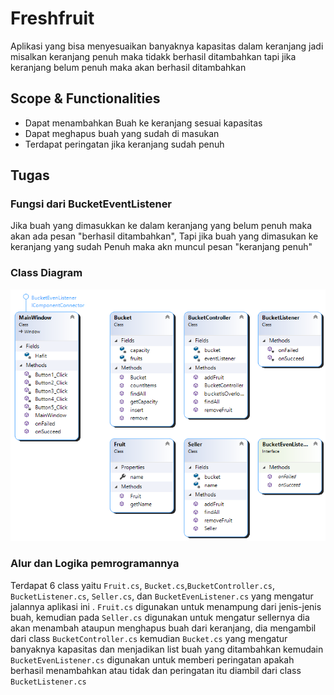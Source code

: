 # Freshfruit
Aplikasi yang bisa menyesuaikan banyaknya kapasitas dalam keranjang jadi misalkan keranjang penuh maka tidakk berhasil ditambahkan tapi jika keranjang belum penuh maka akan berhasil ditambahkan 

## Scope & Functionalities
- Dapat menambahkan Buah ke keranjang sesuai kapasitas
- Dapat meghapus buah yang sudah di masukan
- Terdapat peringatan jika keranjang sudah penuh

## Tugas

### Fungsi dari BucketEventListener
Jika buah yang dimasukkan ke dalam keranjang yang belum penuh maka akan ada pesan "berhasil ditambahkan", Tapi jika buah yang dimasukan ke keranjang yang sudah Penuh maka akn muncul pesan "keranjang penuh"

### Class Diagram
![Class Diagram](https://github.com/hafit0/FreshFruit/blob/main/FreshFruit/ClassDiagram1.png)

### Alur dan Logika pemrogramannya
Terdapat 6 class yaitu `Fruit.cs`, `Bucket.cs`,`BucketController.cs`, `BucketListener.cs`, `Seller.cs`, dan `BucketEvenListener.cs` yang mengatur jalannya aplikasi ini . `Fruit.cs` digunakan untuk menampung dari jenis-jenis buah, kemudian pada `Seller.cs` digunakan untuk mengatur sellernya dia akan menambah ataupun menghapus buah dari keranjang, dia mengambil dari class `BucketController.cs` kemudian `Bucket.cs` yang mengatur banyaknya kapasitas dan menjadikan list buah yang ditambahkan kemudain `BucketEvenListener.cs` digunakan untuk memberi peringatan apakah berhasil menambahkan atau tidak dan peringatan itu diambil dari class `BucketListener.cs`
